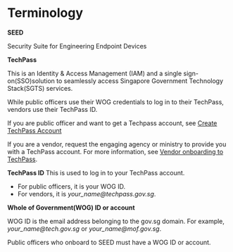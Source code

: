 # Terminology

**SEED**

Security Suite for Engineering Endpoint Devices

**TechPass**

This is an Identity & Access Management (IAM) and  a single sign-on(SSO)solution to seamlessly access Singapore Government Technology Stack(SGTS) services.

While public officers use their WOG credentials to log in to their TechPass, vendors use their TechPass ID.

If you are public officer and want to get a Techpass account, see [Create TechPass Account](https://docs.developer.tech.gov.sg/docs/techpass-documentation/#/onboard?id=public-officer)

If you are a vendor, request the engaging agency or ministry to provide you with a TechPass account. For more information, see [Vendor onboarding to TechPass](https://docs.developer.tech.gov.sg/docs/techpass-documentation/#/onboard?id=vendor).

**TechPass ID**
This is used to log in to your TechPass account.

- For public officers, it is your WOG ID.
- For vendors, it is *your_name<span>@</span>techpass.gov.sg*.

 **Whole of Government(WOG) ID or account**

WOG ID is the email address belonging to the gov.sg domain. For example, *your_name<span>@</span>tech.gov.sg* or *your_name<span>@</span>mof.gov.sg*.

Public officers who onboard to SEED must have a WOG ID or account.
